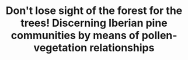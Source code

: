 ---
layout: default
title: "Don't lose sight of the forest for the trees! Discerning Iberian pine communities by means of pollen‐vegetation relationships"
authors: "José Antonio López-Sáez, J. Julio Camarero, Daniel Abel-Schaad, Reyes Luelmo-Lautenschlaeger, Sebastián Pérez-Díaz, Francisca Alba-Sánchez, and José S. Carrión" 
header:
    teaser: assets/img/papers/2020_rpp_iberian_pines.jpg
project-date: 2019
journal: Review of Palaeobotany and Palynology
volume: 281
pages: 104285 
excerpt: A set of 30 modern pollen samples collected in pine communities of the Gúdar Range (southeastern Iberian System) has been investigated to determine the relationships between pollen percentages and vegetation composition along a ~1000melevation transect. Pollen representationwas estimated by comparing the presence of plant taxa from a recent vegetation surveywith pollen spectra. Classification and ordination ofmodern pollen samples indicated the existence of eight vegetation units, which can be assigned to the six studied pine forest communities. Lowland forests are clearly discriminated fromhigh-altitude ones. These analyses also allowseparating Pinus nigra and P. pinaster communities according to their tree cover, and even those of P. sylvestris according to the bioclimatic belt they inhabit. We show that it is possible to obtain distinct pollen markers for Mediterranean pine forest communities. These results will also improve the reconstruction of pine forests fromfossil pollen diagrams, as far asmodern pollen rain studies are carried out in specific regions, an approach which can be extrapolated to other plant formations regardless the involved territory.
---